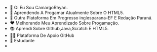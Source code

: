 - 👋 Oi Eu Sou CamargoRhyan.
- 👀 Aprendendo A Progamar Atualmente Sobre O HTML5.
- 📱  Outra Plataforma Em Progresso inglesparana-EF E Redação Paraná.
- ❤️ Melhorando Meu Aprendizado Sobre Progamação.
- 📚 Aprendi Sobre Github,Java,Scratch E HTML5.
- 🤝🏼 Plataforma De Apoio GitHub
- 💼 Estudante
- 
<!---
CamargoRhyan/CamargoRhyan is a ✨ special ✨ repository because its `README.md` (this file) appears on your GitHub profile.
You can click the Preview link to take a look at your changes.
--->
